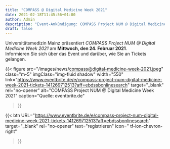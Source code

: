 ```yaml
---
title: "COMPASS @ Digital Medicine Week 2021"
date: 2021-02-18T11:45:56+01:00
author: Admin
description: "Event-Ankündigung: COMPASS Project NUM @ Digital Medicine Week 2021"
draft: false
---
```


Universitätsmedizin Mainz präsentiert *COMPASS Project NUM @ Digital Medicine Week 2021* am **Mittwoch, den 24. Februar 2021**. \
Informieren Sie sich über das Event und darüber, wie Sie an Tickets gelangen.

{{< figure 
        src="/images/news/compass@digital-medicine-week-2021.jpeg" 
        class="m-5"
        imgClass="img-fluid shadow"
        width="550"
        link="https://www.eventbrite.de/e/compass-project-num-digital-medicine-week-2021-tickets-141269712513?aff=ebdssbonlinesearch"
        target="_blank"
        rel="no-opener"
        alt="COMPASS Project NUM @ Digital Medicine Week 2021"
        caption="Quelle: eventbrite.de"
>}}




{{< btn
        URL="https://www.eventbrite.de/e/compass-project-num-digital-medicine-week-2021-tickets-141269712513?aff=ebdssbonlinesearch"
        target="_blank"
        rel="no-opener"
        text="registrieren"
        icon=" tf-ion-chevron-right"
>}}